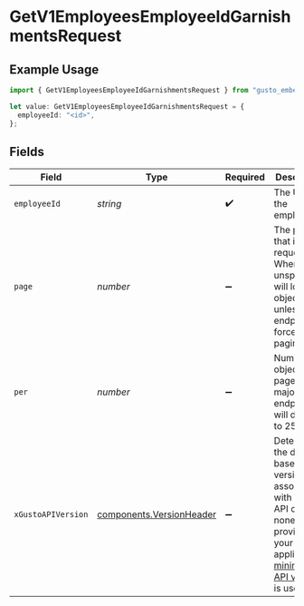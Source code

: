 # GetV1EmployeesEmployeeIdGarnishmentsRequest

## Example Usage

```typescript
import { GetV1EmployeesEmployeeIdGarnishmentsRequest } from "gusto_embedded/models/operations";

let value: GetV1EmployeesEmployeeIdGarnishmentsRequest = {
  employeeId: "<id>",
};
```

## Fields

| Field                                                                                                                                                                                                                        | Type                                                                                                                                                                                                                         | Required                                                                                                                                                                                                                     | Description                                                                                                                                                                                                                  |
| ---------------------------------------------------------------------------------------------------------------------------------------------------------------------------------------------------------------------------- | ---------------------------------------------------------------------------------------------------------------------------------------------------------------------------------------------------------------------------- | ---------------------------------------------------------------------------------------------------------------------------------------------------------------------------------------------------------------------------- | ---------------------------------------------------------------------------------------------------------------------------------------------------------------------------------------------------------------------------- |
| `employeeId`                                                                                                                                                                                                                 | *string*                                                                                                                                                                                                                     | :heavy_check_mark:                                                                                                                                                                                                           | The UUID of the employee                                                                                                                                                                                                     |
| `page`                                                                                                                                                                                                                       | *number*                                                                                                                                                                                                                     | :heavy_minus_sign:                                                                                                                                                                                                           | The page that is requested. When unspecified, will load all objects unless endpoint forces pagination.                                                                                                                       |
| `per`                                                                                                                                                                                                                        | *number*                                                                                                                                                                                                                     | :heavy_minus_sign:                                                                                                                                                                                                           | Number of objects per page. For majority of endpoints will default to 25                                                                                                                                                     |
| `xGustoAPIVersion`                                                                                                                                                                                                           | [components.VersionHeader](../../models/components/versionheader.md)                                                                                                                                                         | :heavy_minus_sign:                                                                                                                                                                                                           | Determines the date-based API version associated with your API call. If none is provided, your application's [minimum API version](https://docs.gusto.com/embedded-payroll/docs/api-versioning#minimum-api-version) is used. |